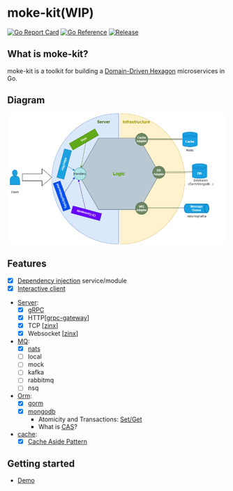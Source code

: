 # moke-kit(WIP)
[![Go Report Card](https://goreportcard.com/badge/github.com/gstones/moke-kit)](https://goreportcard.com/report/github.com/gstones/moke-kit)
[![Go Reference](https://pkg.go.dev/badge/github.com/GStones/moke-kit.svg)](https://pkg.go.dev/github.com/GStones/moke-kit)
[![Release](https://img.shields.io/github/v/release/gstones/moke-kit.svg?style=flat-square)](https://github.com/GStones/moke-kit)

## What is moke-kit?
moke-kit is a toolkit for building a [Domain-Driven Hexagon](https://github.com/Sairyss/domain-driven-hexagon) microservices in Go.

## Diagram

![moke-kit](./assets/moke-kit-diagram.drawio.png)

## Features
* [x] [Dependency injection](https://www.wikiwand.com/en/Dependency_injection) service/module
* [x] [Interactive client](https://github.com/GStones/moke-kit/blob/main/demo/cmd/demo_cli/main.go)
* [Server](https://github.com/GStones/moke-kit/tree/main/server):
    * [x] [gRPC](https://grpc.io/)
    * [x] HTTP[[grpc-gateway](https://github.com/grpc-ecosystem/grpc-gateway)]
    * [x] TCP [[zinx](https://github.com/aceld/zinx)]
    * [x] Websocket [[zinx](https://github.com/aceld/zinx)]
* [MQ](https://github.com/GStones/moke-kit/tree/main/mq):
    * [x] [nats](https://nats.io/)
    * [ ] local
    * [ ] mock
    * [ ] kafka
    * [ ] rabbitmq
    * [ ] nsq
* [Orm](https://github.com/GStones/moke-kit/tree/main/orm):
    * [x] [gorm](https://gorm.io/)
    * [x] [mongodb](https://github.com/mongodb/mongo-go-driver)
      * Atomicity and Transactions: [Set/Get](https://github.com/GStones/moke-kit/blob/main/orm/nosql/mongo/internal/driver.go#L25)
      * What is [CAS](https://www.wikiwand.com/en/Compare-and-swap)?
* [cache](https://github.com/GStones/moke-kit/blob/main/orm/nosql/diface/icache.go):
    * [x] [Cache Aside Pattern](https://blog.cdemi.io/design-patterns-cache-aside-pattern/)

## Getting started
 * [Demo](./demo)




